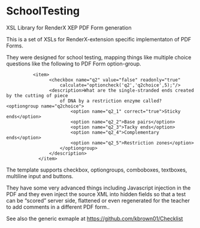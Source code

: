 # SchoolTesting
XSL Library for RenderX XEP PDF Form generation

This is a set of XSLs for RenderX-extension specific implementaton of PDF Forms. 

They were designed for school testing, mapping things like multiple choice questions like the following to PDF Form option-group.

              <item>
                    <checkbox name="q2" value="false" readonly="true"
                        calculate="optioncheck('q2','q2choice',5);"/>
                    <description>What are the single-stranded ends created by the cutting of piece
                        of DNA by a restriction enzyme called? <optiongroup name="q2choice">
                            <option name="q2_1" correct="true">Sticky ends</option>
                            <option name="q2_2">Base pairs</option>
                            <option name="q2_3">Tacky ends</option>
                            <option name="q2_4">Complementary ends</option>
                            <option name="q2_5">Restriction zones</option>
                        </optiongroup>
                    </description>
                </item>

The template supports checkbox, optiongroups, comboboxes, textboxes, multiline input and buttons.

They have some very advanced things including Javascript injection in the PDF and they even inject the source XML into hidden fields so that a test can be “scored” server side, flattened or even regenerated for the teacher to add comments in a different PDF form..

See also the generic exmaple at https://github.com/kbrown01/Checklist

